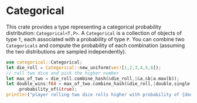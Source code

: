 # Categorical

This crate provides a type representing a categorical probability distribution: `Categorical<T,P>`.
A `Categorical` is a collection of objects of type `T`, each associated with a probability of type `P`.
You can combine two `Categoricals` and compute the probability of each combination (assuming the two distributions are sampled independently).

```rust
use categorical::Categorical;
let die_roll = Categorical::new_uniform(vec![1,2,3,4,5,6]);
// roll two dice and pick the higher number
let max_of_two = die_roll.combine_hash(&die_roll,|&a,&b|a.max(b)); 
let double_wins:f64 = max_of_two.combine_hash(&die_roll,|double,single|double>single)
    .probability_of(&true);
println!("player rolling two dice rolls higher with probability of {double_wins}");
 ```